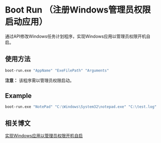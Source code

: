 # Boot Run （注册Windows管理员权限启动应用）

  通过API修改Windows任务计划程序，实现Windows应用以管理员权限开机自启。

## 使用方法

```bash
boot-run.exe "AppName" "ExeFilePath" "Arguments"
```

**注意：** 该程序需以管理员权限启动。

## Example

```bash
boot-run.exe "NotePad" "C:\Windows\System32\notepad.exe" "C:\test.log"
```

## 相关博文

[实现Windows应用以管理员权限开机自启](https://www.wyr.me/post/615)
